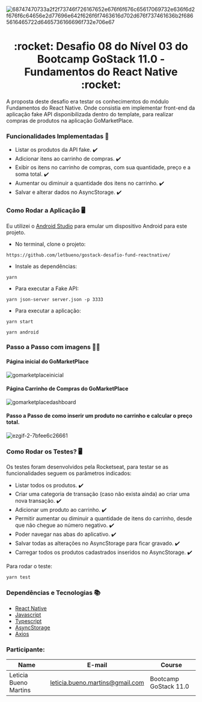![68747470733a2f2f73746f726167652e676f6f676c65617069732e636f6d2f676f6c64656e2d77696e642f626f6f7463616d702d676f737461636b2f6865616465722d6465736166696f732e706e67](https://user-images.githubusercontent.com/50913322/87230209-c2d41600-c384-11ea-9339-71a8deacfccc.png)


<h1 align="center">:rocket: Desafio 08 do Nível 03 do Bootcamp GoStack 11.0 - Fundamentos do React Native :rocket:</h1>

A proposta deste desafio era testar os conhecimentos do módulo Fundamentos do React Native. Onde consistia em implementar front-end da aplicação fake API disponibilizada dentro do template, para realizar compras de produtos na aplicação GoMarketPlace.

### Funcionalidades Implementadas :bookmark_tabs:
- Listar os produtos da API fake. :heavy_check_mark:
- Adicionar itens ao carrinho de compras. :heavy_check_mark:
- Exibir os itens no carrinho de compras, com sua quantidade, preço e a soma total. :heavy_check_mark:
- Aumentar ou diminuir a quantidade dos itens no carrinho. :heavy_check_mark:
- Salvar e alterar dados no AsyncStorage. :heavy_check_mark:


### Como Rodar a Aplicação :desktop_computer:
Eu utilizei o [Android Studio](https://developer.android.com/studio) para emular um dispositivo Android para este projeto. 

- No terminal, clone o projeto:

```
https://github.com/letbueno/gostack-desafio-fund-reactnative/
```

- Instale as dependências:
```
yarn
```
- Para executar a Fake API:
```
yarn json-server server.json -p 3333
```
- Para executar a aplicação:
```
yarn start
```

```
yarn android
```

### Passo a Passo com imagens	:technologist:
#### Página inicial do GoMarketPlace

![gomarketplaceinicial](https://user-images.githubusercontent.com/50913322/87235531-3856db00-c3b3-11ea-8734-b4159cc90bd1.jpg)

#### Página Carrinho de Compras do GoMarketPlace

![gomarketplacedashboard](https://user-images.githubusercontent.com/50913322/87235523-31c86380-c3b3-11ea-924d-25655433f2a4.jpg)

#### Passo a Passo de como inserir um produto no carrinho e calcular o preço total.

![ezgif-2-7bfee6c26661](https://user-images.githubusercontent.com/50913322/87235563-8966cf00-c3b3-11ea-8de8-7df830de5e56.gif)


### Como Rodar os Testes? :desktop_computer:
Os testes foram desenvolvidos pela Rocketseat, para testar se as funcionalidades seguem os parâmetros indicados:
- Listar todos os produtos. :heavy_check_mark:
- Criar uma categoria de transação (caso não exista ainda) ao criar uma nova transação. :heavy_check_mark:
- Adicionar um produto ao carrinho. :heavy_check_mark:
- Permitir aumentar ou diminuir a quantidade de itens do carrinho, desde que não chegue ao número negativo. :heavy_check_mark:
- Poder navegar nas abas do aplicativo. :heavy_check_mark:
- Salvar todas as alterações no AsyncStorage para ficar gravado. :heavy_check_mark:
- Carregar todos os produtos cadastrados inseridos no AsyncStorage. :heavy_check_mark:


Para rodar o teste:
```
yarn test
```
### Dependências e Tecnologias :books: 

- [React Native](https://reactnative.dev)
- [Javascript](https://devdocs.io/javascript/)
- [Typescript](https://www.typescriptlang.org/docs/home.html)
- [AsyncStorage](https://github.com/react-native-community/async-storage)
- [Axios](https://github.com/axios/axios)

### Participante: 
|Name|E-mail|Course|
| -------- | -------- | -------- |
|Leticia Bueno Martins|leticia.bueno.martins@gmail.com|Bootcamp GoStack 11.0|
